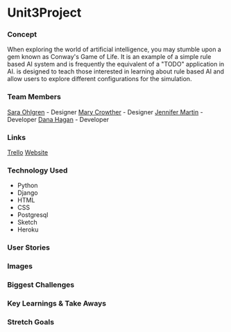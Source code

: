 # Unit3Project

### Concept
When exploring the world of artificial intelligence, you may stumble upon a gem known as Conway's Game of Life. It is an example of a simple rule based AI system and is frequently the equivalent of a "TODO" application in AI. <Unit3Project> is designed to teach those interested in learning about rule based AI and allow users to explore different configurations for the simulation.

### Team Members
[Sara Ohlgren](https://www.linkedin.com/in/saraohlgren) - Designer
[Mary Crowther](https://www.linkedin.com/in/marycrow) - Designer
[Jennifer Martin](https://www.linkedin.com/in/jenny-martin-atx) - Developer
[Dana Hagan](https://www.linkedin.com/in/dev-with-dana) - Developer

### Links
[Trello](https://trello.com/b/jHr5SFtx/unit3project)
[Website]()

### Technology Used
* Python
* Django
* HTML
* CSS
* Postgresql 
* Sketch
* Heroku

### User Stories

### Images

### Biggest Challenges

### Key Learnings & Take Aways

### Stretch Goals
